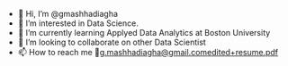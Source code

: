 - 👋 Hi, I’m @gmashhadiagha
- 👀 I’m interested in Data Science.
- 🌱 I’m currently learning Applyed Data Analytics at Boston University
- 💞️ I’m looking to collaborate on other Data Scientist 
- 📫 How to reach me 📧g.mashhadiagha@gmail.com[edited+resume.pdf](https://github.com/gmashhadiagha/gmashhadiagha/files/11413512/edited%2Bresume.pdf)


<!---
gmashhadiagha/gmashhadiagha is a ✨ special ✨ repository because its `README.md` (this file) appears on your GitHub profile.
You can click the Preview link to take a look at your changes.
--->
